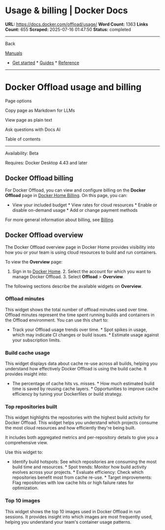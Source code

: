 # Usage & billing | Docker Docs

**URL:** https://docs.docker.com/offload/usage/
**Word Count:** 1363
**Links Count:** 655
**Scraped:** 2025-07-16 01:47:50
**Status:** completed

---

Back

[Manuals](https://docs.docker.com/manuals/)

  * [Get started](https://docs.docker.com/get-started/)   * [Guides](https://docs.docker.com/guides/)   * [Reference](https://docs.docker.com/reference/)

* * *

# Docker Offload usage and billing

Page options

Copy page as Markdown for LLMs

View page as plain text

Ask questions with Docs AI

Table of contents

* * *

Availability: Beta 

Requires: Docker Desktop 4.43 and later

## Docker Offload billing

For Docker Offload, you can view and configure billing on the **Docker Offload** page in [Docker Home Billing](https://app.docker.com/billing). On this page, you can:

  * View your included budget   * View rates for cloud resources   * Enable or disable on-demand usage   * Add or change payment methods

For more general information about billing, see [Billing](https://docs.docker.com/billing/).

## Docker Offload overview

The Docker Offload overview page in Docker Home provides visibility into how you or your team is using cloud resources to build and run containers.

To view the **Overview** page:

  1. Sign in to [Docker Home](https://app.docker.com/).   2. Select the account for which you want to manage Docker Offload.   3. Select **Offload** > **Overview**.

The following sections describe the available widgets on **Overview**.

### Offload minutes

This widget shows the total number of offload minutes used over time. Offload minutes represent the time spent running builds and containers in the Offload environment. You can use this chart to:

  * Track your Offload usage trends over time.   * Spot spikes in usage, which may indicate CI changes or build issues.   * Estimate usage against your subscription limits.

### Build cache usage

This widget displays data about cache re-use across all builds, helping you understand how effectively Docker Offload is using the build cache. It provides insight into:

  * The percentage of cache hits vs. misses.   * How much estimated build time is saved by reusing cache layers.   * Opportunities to improve cache efficiency by tuning your Dockerfiles or build strategy.

### Top repositories built

This widget highlights the repositories with the highest build activity for Docker Offload. This widget helps you understand which projects consume the most cloud resources and how efficiently they're being built.

It includes both aggregated metrics and per-repository details to give you a comprehensive view.

Use this widget to:

  * Identify build hotspots: See which repositories are consuming the most build time and resources.   * Spot trends: Monitor how build activity evolves across your projects.   * Evaluate efficiency: Check which repositories benefit most from cache re-use.   * Target improvements: Flag repositories with low cache hits or high failure rates for optimization.

### Top 10 images

This widget shows the top 10 images used in Docker Offload in run sessions. It provides insight into which images are most frequently used, helping you understand your team's container usage patterns.